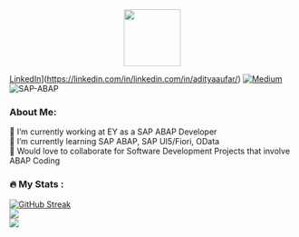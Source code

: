 <div id="header" align="center">
  <img src="https://media.giphy.com/media/M9gbBd9nbDrOTu1Mqx/giphy.gif" width="100"/>
</div>

[LinkedIn](https://img.shields.io/badge/LinkedIn-%230077B5.svg?logo=linkedin&logoColor=white)](https://linkedin.com/in/linkedin.com/in/adityaaufar/) [![Medium](https://img.shields.io/badge/Medium-12100E?logo=medium&logoColor=white)](https://medium.com/@https://medium.com/@adityaaufar)
![SAP-ABAP](https://img.shields.io/badge/SAP-ABAP-blue?style=for-the-badge&logo=sap)

### About Me:
🔭 I’m currently working at EY as a SAP ABAP Developer<br>
🌱 I’m currently learning SAP ABAP, SAP UI5/Fiori, OData<br>
👯 Would love to collaborate for Software Development Projects that involve ABAP Coding<br>

### :fire: My Stats :

[![GitHub Streak](http://github-readme-streak-stats.herokuapp.com?user=greltel&theme=dark&background=000000)](https://git.io/streak-stats)<br/>
![](https://github-readme-stats.vercel.app/api?username=greltel&theme=dark&hide_border=false&include_all_commits=true&count_private=true)<br/>
![](https://github-readme-stats.vercel.app/api/top-langs/?username=greltel&theme=dark&hide_border=false&include_all_commits=true&count_private=true&layout=compact)

<!--
**greltel/greltel** is a ✨ _special_ ✨ repository because its `README.md` (this file) appears on your GitHub profile.

Here are some ideas to get you started:

- 🔭 I’m currently working on ...
- 🌱 I’m currently learning ...
- 👯 I’m looking to collaborate on ...
- 🤔 I’m looking for help with ...
- 💬 Ask me about ...
- 📫 How to reach me: ...
- 😄 Pronouns: ...
- ⚡ Fun fact: ...
-->

